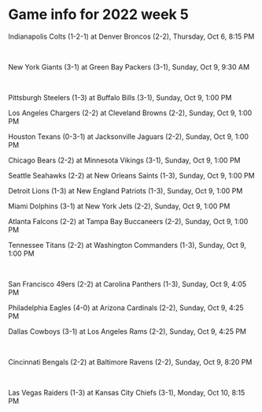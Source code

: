 # Game info for 2022 week 5

Indianapolis Colts (1-2-1) at Denver Broncos (2-2), Thursday, Oct 6, 8:15 PM


<br/>

New York Giants (3-1) at Green Bay Packers (3-1), Sunday, Oct 9, 9:30 AM


<br/>

Pittsburgh Steelers (1-3) at Buffalo Bills (3-1), Sunday, Oct 9, 1:00 PM

Los Angeles Chargers (2-2) at Cleveland Browns (2-2), Sunday, Oct 9, 1:00 PM

Houston Texans (0-3-1) at Jacksonville Jaguars (2-2), Sunday, Oct 9, 1:00 PM

Chicago Bears (2-2) at Minnesota Vikings (3-1), Sunday, Oct 9, 1:00 PM

Seattle Seahawks (2-2) at New Orleans Saints (1-3), Sunday, Oct 9, 1:00 PM

Detroit Lions (1-3) at New England Patriots (1-3), Sunday, Oct 9, 1:00 PM

Miami Dolphins (3-1) at New York Jets (2-2), Sunday, Oct 9, 1:00 PM

Atlanta Falcons (2-2) at Tampa Bay Buccaneers (2-2), Sunday, Oct 9, 1:00 PM

Tennessee Titans (2-2) at Washington Commanders (1-3), Sunday, Oct 9, 1:00 PM


<br/>

San Francisco 49ers (2-2) at Carolina Panthers (1-3), Sunday, Oct 9, 4:05 PM

Philadelphia Eagles (4-0) at Arizona Cardinals (2-2), Sunday, Oct 9, 4:25 PM

Dallas Cowboys (3-1) at Los Angeles Rams (2-2), Sunday, Oct 9, 4:25 PM


<br/>

Cincinnati Bengals (2-2) at Baltimore Ravens (2-2), Sunday, Oct 9, 8:20 PM


<br/>

Las Vegas Raiders (1-3) at Kansas City Chiefs (3-1), Monday, Oct 10, 8:15 PM

